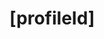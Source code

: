 <!-- generated by markdown-notes-tree -->

# \[profileId]

<!-- optional markdown-notes-tree directory description starts here -->

<!-- optional markdown-notes-tree directory description ends here -->


